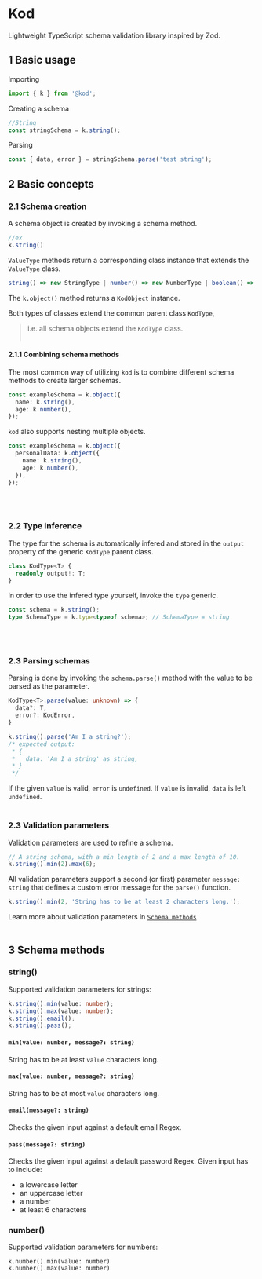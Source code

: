 # Kod
Lightweight TypeScript schema validation library inspired by Zod.

## 1 Basic usage
Importing

```typescript
import { k } from '@kod';
```

Creating a schema

```typescript
//String
const stringSchema = k.string();
```

Parsing

```typescript
const { data, error } = stringSchema.parse('test string');
```

## 2 Basic concepts
### 2.1 Schema creation
A schema object is created by invoking a schema method.

```typescript
//ex
k.string()
```

`ValueType` methods return a corresponding class instance that extends the `ValueType` class.

```typescript
string() => new StringType | number() => new NumberType | boolean() => new BooleanType
```

The `k.object()` method returns a `KodObject` instance.  

Both types of classes extend the common parent class `KodType`,
> i.e. all schema objects extend the `KodType` class.
<br><br/>

#### 2.1.1 Combining schema methods
The most common way of utilizing `kod` is to combine different schema methods to create larger schemas.

```typescript
const exampleSchema = k.object({
  name: k.string(),
  age: k.number(),
});
```  

`kod` also supports nesting multiple objects.

```typescript
const exampleSchema = k.object({
  personalData: k.object({
    name: k.string(),
    age: k.number(),
  }),
});
```
<br><br/>

### 2.2 Type inference
The type for the schema is automatically infered and stored in the `output` property of the generic `KodType` parent class.

```typescript
class KodType<T> {
  readonly output!: T;
}
```

In order to use the infered type yourself, invoke the `type` generic.

```typescript
const schema = k.string();
type SchemaType = k.type<typeof schema>; // SchemaType = string
```
<br><br/>

### 2.3 Parsing schemas
Parsing is done by invoking the `schema.parse()` method with the value to be parsed as the parameter.

```typescript
KodType<T>.parse(value: unknown) => {
  data?: T,
  error?: KodError,
}

k.string().parse('Am I a string?');
/* expected output:
 * {
 *   data: 'Am I a string' as string,
 * }
 */
```

If the given `value` is valid, `error` is `undefined`. If `value` is invalid, `data` is left `undefined`.
<br><br/>

### 2.3 Validation parameters
Validation parameters are used to refine a schema.

```typescript
// A string schema, with a min length of 2 and a max length of 10.
k.string().min(2).max(6);
```

All validation parameters support a second (or first) parameter `message: string` that defines a custom error message for the `parse()` function.
```typescript
k.string().min(2, 'String has to be at least 2 characters long.');
```

Learn more about validation parameters in [`Schema methods`](#3-schema-methods)
<br><br/>

## 3 Schema methods

### string()
Supported validation parameters for strings:

```typescript
k.string().min(value: number);
k.string().max(value: number);
k.string().email();
k.string().pass();
```

#### `min(value: number, message?: string)`
String has to be at least `value` characters long.

#### `max(value: number, message?: string)`
String has to be at most `value` characters long.

#### `email(message?: string)`
Checks the given input against a default email Regex.

#### `pass(message?: string)`
Checks the given input against a default password Regex.
Given input has to include:
- a lowercase letter
- an uppercase letter
- a number
- at least 6 characters

### number()
Supported validation parameters for numbers:

```
k.number().min(value: number)
k.number().max(value: number)
```
